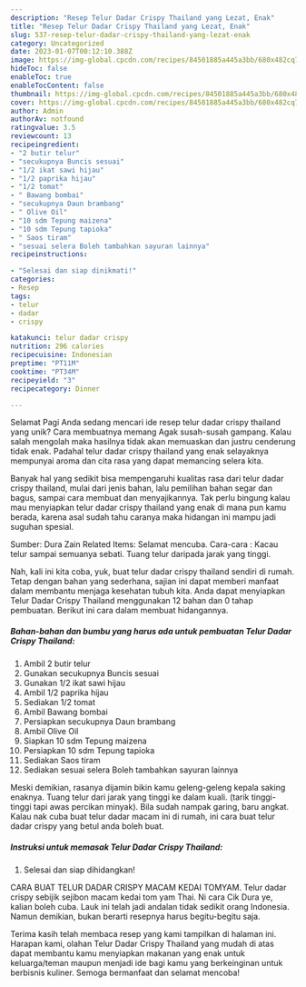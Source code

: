 ```yaml
---
description: "Resep Telur Dadar Crispy Thailand yang Lezat, Enak"
title: "Resep Telur Dadar Crispy Thailand yang Lezat, Enak"
slug: 537-resep-telur-dadar-crispy-thailand-yang-lezat-enak
category: Uncategorized
date: 2023-01-07T00:12:10.388Z
image: https://img-global.cpcdn.com/recipes/84501885a445a3bb/680x482cq70/telur-dadar-crispy-thailand-foto-resep-utama.jpg
hideToc: false
enableToc: true
enableTocContent: false
thumbnail: https://img-global.cpcdn.com/recipes/84501885a445a3bb/680x482cq70/telur-dadar-crispy-thailand-foto-resep-utama.jpg
cover: https://img-global.cpcdn.com/recipes/84501885a445a3bb/680x482cq70/telur-dadar-crispy-thailand-foto-resep-utama.jpg
author: Admin
authorAv: notfound
ratingvalue: 3.5
reviewcount: 13
recipeingredient:
- "2 butir telur"
- "secukupnya Buncis sesuai"
- "1/2 ikat sawi hijau"
- "1/2 paprika hijau"
- "1/2 tomat"
- " Bawang bombai"
- "secukupnya Daun brambang"
- " Olive Oil"
- "10 sdm Tepung maizena"
- "10 sdm Tepung tapioka"
- " Saos tiram"
- "sesuai selera Boleh tambahkan sayuran lainnya"
recipeinstructions:

- "Selesai dan siap dinikmati!"
categories:
- Resep
tags:
- telur
- dadar
- crispy

katakunci: telur dadar crispy 
nutrition: 296 calories
recipecuisine: Indonesian
preptime: "PT11M"
cooktime: "PT34M"
recipeyield: "3"
recipecategory: Dinner

---
```



Selamat Pagi Anda sedang mencari ide resep telur dadar crispy thailand yang unik? Cara membuatnya memang Agak susah-susah gampang. Kalau salah mengolah maka hasilnya tidak akan memuaskan dan justru cenderung tidak enak. Padahal telur dadar crispy thailand yang enak selayaknya mempunyai aroma dan cita rasa yang dapat memancing selera kita.


Banyak hal yang sedikit bisa mempengaruhi kualitas rasa dari telur dadar crispy thailand, mulai dari jenis bahan, lalu pemilihan bahan segar dan bagus, sampai cara membuat dan menyajikannya. Tak perlu bingung kalau mau menyiapkan telur dadar crispy thailand yang enak di mana pun kamu berada, karena asal sudah tahu caranya maka hidangan ini mampu jadi suguhan spesial.

Sumber: Dura Zain Related Items: Selamat mencuba. Cara-cara : Kacau telur sampai semuanya sebati. Tuang telur daripada jarak yang tinggi.


Nah, kali ini kita coba, yuk, buat telur dadar crispy thailand sendiri di rumah. Tetap dengan bahan yang sederhana, sajian ini dapat memberi manfaat dalam membantu menjaga kesehatan tubuh kita. Anda dapat menyiapkan Telur Dadar Crispy Thailand menggunakan 12 bahan dan 0 tahap pembuatan. Berikut ini cara dalam membuat hidangannya.

<!--inarticleads1-->

##### Bahan-bahan dan bumbu yang harus ada untuk pembuatan Telur Dadar Crispy Thailand:

1. Ambil 2 butir telur
1. Gunakan secukupnya Buncis sesuai
1. Gunakan 1/2 ikat sawi hijau
1. Ambil 1/2 paprika hijau
1. Sediakan 1/2 tomat
1. Ambil  Bawang bombai
1. Persiapkan secukupnya Daun brambang
1. Ambil  Olive Oil
1. Siapkan 10 sdm Tepung maizena
1. Persiapkan 10 sdm Tepung tapioka
1. Sediakan  Saos tiram
1. Sediakan sesuai selera Boleh tambahkan sayuran lainnya


Meski demikian, rasanya dijamin bikin kamu geleng-geleng kepala saking enaknya. Tuang telur dari jarak yang tinggi ke dalam kuali. (tarik tinggi-tinggi tapi awas percikan minyak). Bila sudah nampak garing, baru angkat. Kalau nak cuba buat telur dadar macam ini di rumah, ini cara buat telur dadar crispy yang betul anda boleh buat. 

<!--inarticleads2-->

##### Instruksi untuk memasak Telur Dadar Crispy Thailand:


1. Selesai dan siap dihidangkan!

CARA BUAT TELUR DADAR CRISPY MACAM KEDAI TOMYAM. Telur dadar crispy sebijik sejibon macam kedai tom yam Thai. Ni cara Cik Dura ye, kalian boleh cuba. Lauk ini telah jadi andalan tidak sedikit orang Indonesia. Namun demikian, bukan berarti resepnya harus begitu-begitu saja. 

Terima kasih telah membaca resep yang kami tampilkan di halaman ini. Harapan kami, olahan Telur Dadar Crispy Thailand yang mudah di atas dapat membantu kamu menyiapkan makanan yang enak untuk keluarga/teman maupun menjadi ide bagi kamu yang berkeinginan untuk berbisnis kuliner. Semoga bermanfaat dan selamat mencoba!
